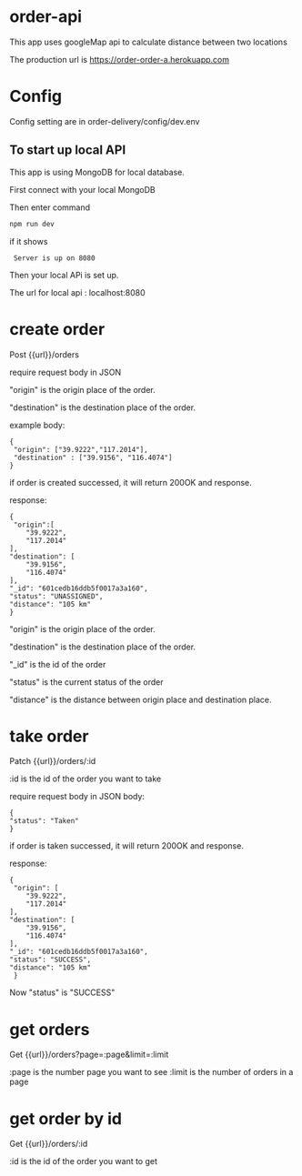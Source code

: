 # order-api
This app uses googleMap api to calculate distance between two locations

The production url is https://order-order-a.herokuapp.com

# Config
Config setting are in order-delivery/config/dev.env

## To start up local API
This app is using MongoDB for local database.

First connect with your local MongoDB

Then enter command

```bash
npm run dev
```

if it shows

     Server is up on 8080
     
Then your local APi is set up.

The url for local api : localhost:8080
# create order
Post {{url}}/orders

require request body in JSON

"origin" is the origin place of the order. 

"destination" is the destination place of the order.

example body:
     
    {
     "origin": ["39.9222","117.2014"],
     "destination" : ["39.9156", "116.4074"]
    }

if order is created successed, it will return 200OK and response.

response:
    
    {
     "origin":[
        "39.9222",
        "117.2014"
    ],
    "destination": [
        "39.9156",
        "116.4074"
    ], 
    "_id": "601cedb16ddb5f0017a3a160",
    "status": "UNASSIGNED",
    "distance": "105 km"
    }
    
"origin" is the origin place of the order. 

"destination" is the destination place of the order.

"_id" is the id of the order

"status" is the current status of the order

"distance" is the distance between origin place and destination place.

# take order

Patch {{url}}/orders/:id

:id is the id of the order you want to take

require request body in JSON
body:

    {
    "status": "Taken"
    }

if order is taken successed, it will return 200OK and response.

response:
     
    {
     "origin": [
        "39.9222",
        "117.2014"
    ],
    "destination": [
        "39.9156",
        "116.4074"
    ],
    "_id": "601cedb16ddb5f0017a3a160",
    "status": "SUCCESS",
    "distance": "105 km"
     }

Now "status" is "SUCCESS"

# get orders
Get {{url}}/orders?page=:page&limit=:limit

:page is the number page you want to see
:limit is the number of orders in a page

# get order by id
Get {{url}}/orders/:id

:id is the id of the order you want to get
